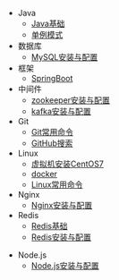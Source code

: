 - Java
  - [Java基础](article/Java/Java基础.md)
  - [单例模式](article/Java/单例模式.md)
- 数据库
  - [MySQL安装与配置](article/MySQL/MySQL安装与配置.md)
- 框架
  - [SpringBoot](article/frame/springboot.md)
- 中间件
  - [zookeeper安装与配置](article/Middleware/zookeeper安装与配置.md)
  - [kafka安装与配置](article/Middleware/kafka安装与配置.md)
- Git
  - [Git常用命令](article/git/Git常用命令.md)
  - [GitHub搜索](article/git/GitHub搜索.md)
- Linux
  - [虚拟机安装CentOS7](article/Linux/虚拟机安装CentOS7.md)
  - [docker](article/Linux/docker.md)
  - [Linux常用命令](article/Linux/Linux常用命令.md)
- Nginx
  - [Nginx安装与配置](article/Nginx/Nginx安装与配置.md)
- Redis
  - [Redis基础](article/Redis/Redis基础.md)
  - [Redis安装与配置](article/Redis/Redis安装与配置.md)

* Node.js
  * [Node.js安装与配置](article/Node.js/Node.js压缩版安装与配置.md)

